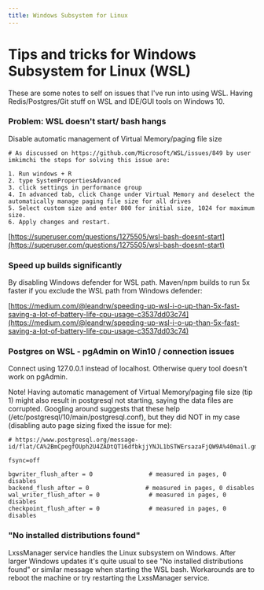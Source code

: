 ```yaml
---
title: Windows Subsystem for Linux
---
```

# Tips and tricks for Windows Subsystem for Linux (WSL)

These are some notes to self on issues that I've run into using WSL. Having Redis/Postgres/Git stuff on WSL and IDE/GUI tools on Windows 10.

### Problem: WSL doesn't start/ bash hangs

Disable automatic management of Virtual Memory/paging file size

    # As discussed on https://github.com/Microsoft/WSL/issues/849 by user imkimchi the steps for solving this issue are:

    1. Run windows + R
    2. type SystemPropertiesAdvanced
    3. click settings in performance group
    4. In advanced tab, click Change under Virtual Memory and deselect the automatically manage paging file size for all drives
    5. Select custom size and enter 800 for initial size, 1024 for maximum size.
    6. Apply changes and restart.

[https://superuser.com/questions/1275505/wsl-bash-doesnt-start](https://superuser.com/questions/1275505/wsl-bash-doesnt-start)


### Speed up builds significantly

By disabling Windows defender for WSL path. Maven/npm builds to run 5x faster if you exclude the WSL path from Windows defender: 

[https://medium.com/@leandrw/speeding-up-wsl-i-o-up-than-5x-fast-saving-a-lot-of-battery-life-cpu-usage-c3537dd03c74](https://medium.com/@leandrw/speeding-up-wsl-i-o-up-than-5x-fast-saving-a-lot-of-battery-life-cpu-usage-c3537dd03c74)

### Postgres on WSL - pgAdmin on Win10 / connection issues

Connect using 127.0.0.1 instead of localhost. Otherwise query tool doesn't work on pgAdmin.

Note! Having automatic management of Virtual Memory/paging file size (tip 1) might also result in postgresql not starting, saying the data files are corrupted. Googling around suggests that these help (/etc/postgresql/10/main/postgresql.conf), but they did NOT in my case (disabling auto page sizing fixed the issue for me): 

    # https://www.postgresql.org/message-id/flat/CA%2BmCpegfOUph2U4ZADtQT16dfbkjjYNJL1bSTWErsazaFjQW9A%40mail.gmail.com
    
    fsync=off

    bgwriter_flush_after = 0                # measured in pages, 0 disables
    backend_flush_after = 0                # measured in pages, 0 disables
    wal_writer_flush_after = 0              # measured in pages, 0 disables
    checkpoint_flush_after = 0              # measured in pages, 0 disables

### "No installed distributions found"

LxssManager service handles the Linux subsystem on Windows. After larger Windows updates it's quite usual to see "No installed distributions found" or similar message when starting the WSL bash. Workarounds are to reboot the machine or try restarting the LxssManager service.
